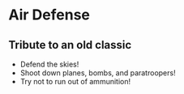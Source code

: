 # Air Defense

## Tribute to an old classic

-   Defend the skies!
-   Shoot down planes, bombs, and paratroopers!
-   Try not to run out of ammunition!
